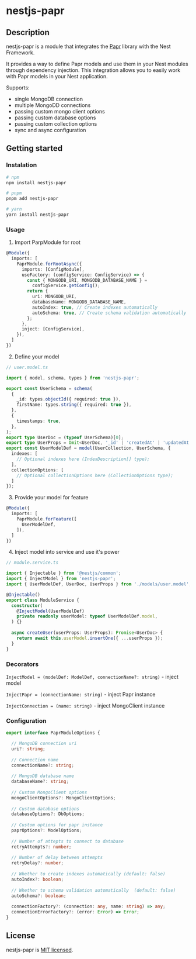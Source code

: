 # nestjs-papr

## Description

nestjs-papr is a module that integrates the [Papr](https://github.com/plexinc/papr) library with the Nest Framework.

It provides a way to define Papr models and use them in your Nest modules through dependency injection. This integration allows you to easily work with Papr models in your Nest application.

Supports:

* single MongoDB connection
* multiple MongoDD connections
* passing custom mongo client options
* passing custom database options
* passing custom collection options
* sync and async configuration

## Getting started

### Instalation

```sh
# npm
npm install nestjs-papr

# pnpm
pnpm add nestjs-papr

# yarn
yarn install nestjs-papr
```

### Usage

1. Import ParpModule for root

```ts
@Module({
  imports: [
    PaprModule.forRootAsync({
      imports: [ConfigModule],
      useFactory: (configService: ConfigService) => {
        const { MONGODB_URI, MONGODB_DATABASE_NAME } =
          configService.getConfig();
        return {
          uri: MONGODB_URI,
          databaseName: MONGODB_DATABASE_NAME,
          autoIndex: true, // Create indexes automatically
          autoSchema: true, // Create schema validation automatically
        };
      },
      inject: [ConfigService],
    }),
  ]
})
```

2. Define your model

```ts
// user.model.ts

import { model, schema, types } from 'nestjs-papr';

export const UserSchema = schema(
  {
    _id: types.objectId({ required: true }),
    firstName: types.string({ required: true }),
  },
  {
    timestamps: true,
  },
);
export type UserDoc = (typeof UserSchema)[0];
export type UserProps = Omit<UserDoc, '_id' | 'createdAt' | 'updatedAt'>;
export const UserModelDef = model(UserCollection, UserSchema, { 
  indexes: [
    // Optional indexes here (IndexDescription[] type);
  ],
  collectionOptions: [
    // Optional collectionOptions here (CollectionOptions type);
  ] 
});

```

3. Provide your model for feature

```ts
@Module({
  imports: [
    PaprModule.forFeature([
      UserModelDef,
    ]),
  ]
})
```

4. Inject model into service and use it's power

```ts
// module.service.ts

import { Injectable } from '@nestjs/common';
import { InjectModel } from 'nestjs-papr';
import { UserModelDef, UserDoc, UserProps } from './models/user.model';

@Injectable()
export class ModuleService {
  constructor(
    @InjectModel(UserModelDef)
    private readonly userModel: typeof UserModelDef.model,
  ) {}
  
  async createUser(userProps: UserProps): Promise<UserDoc> {
    return await this.userModel.insertOne({ ...userProps });
  }
}

```

### Decorators

`InjectModel = (modelDef: ModelDef, connectionName?: string)` - inject model

`InjectPapr = (connectionName: string)` - inject Papr instance

`InjectConnection = (name: string)` - inject MongoClient instance

### Configuration

```ts
export interface PaprModuleOptions {

  // MongoDB connection uri
  uri?: string;
  
  // Connection name 
  connectionName?: string;
  
  // MongoDB database name
  databaseName?: string;
  
  // Custom MongoClient options
  mongoClientOptions?: MongoClientOptions;
  
  // Custom database options
  databaseOptions?: DbOptions;
  
  // Custom options for papr instance
  paprOptions?: ModelOptions;
  
  // Number of attepts to connect to database
  retryAttempts?: number;
  
  // Number of delay between attempts
  retryDelay?: number;
  
  // Whether to create indexes automatically (default: false)
  autoIndex?: boolean;
  
  // Whether to schema validation automatically  (default: false)
  autoSchema?: boolean;
  
  connectionFactory?: (connection: any, name: string) => any;
  connectionErrorFactory?: (error: Error) => Error;
}
```

## License

nestjs-papr is [MIT licensed](LICENSE).
